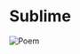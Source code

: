 # Sublime

![Poem](https://github.com/DanielBrito/creative-coding-experiments/blob/master/Sublime/sublime.gif)
